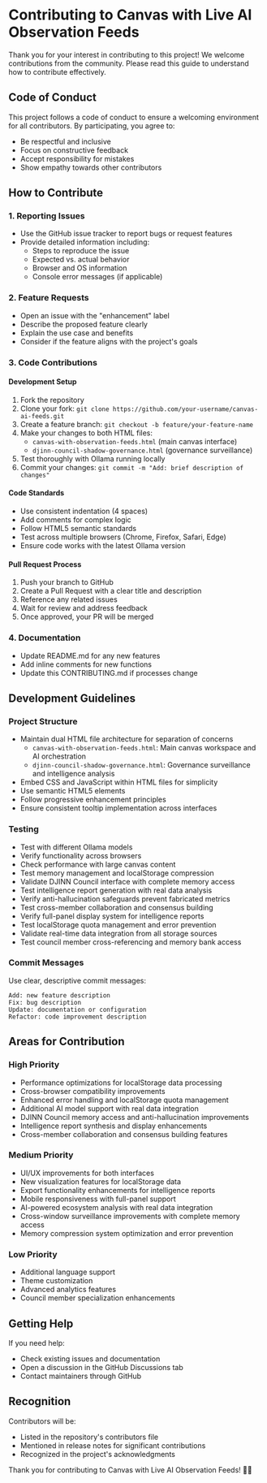 # Contributing to Canvas with Live AI Observation Feeds

Thank you for your interest in contributing to this project! We welcome contributions from the community. Please read this guide to understand how to contribute effectively.

## Code of Conduct

This project follows a code of conduct to ensure a welcoming environment for all contributors. By participating, you agree to:
- Be respectful and inclusive
- Focus on constructive feedback
- Accept responsibility for mistakes
- Show empathy towards other contributors

## How to Contribute

### 1. Reporting Issues
- Use the GitHub issue tracker to report bugs or request features
- Provide detailed information including:
  - Steps to reproduce the issue
  - Expected vs. actual behavior
  - Browser and OS information
  - Console error messages (if applicable)

### 2. Feature Requests
- Open an issue with the "enhancement" label
- Describe the proposed feature clearly
- Explain the use case and benefits
- Consider if the feature aligns with the project's goals

### 3. Code Contributions

#### Development Setup
1. Fork the repository
2. Clone your fork: `git clone https://github.com/your-username/canvas-ai-feeds.git`
3. Create a feature branch: `git checkout -b feature/your-feature-name`
4. Make your changes to both HTML files:
   - `canvas-with-observation-feeds.html` (main canvas interface)
   - `djinn-council-shadow-governance.html` (governance surveillance)
5. Test thoroughly with Ollama running locally
6. Commit your changes: `git commit -m "Add: brief description of changes"`

#### Code Standards
- Use consistent indentation (4 spaces)
- Add comments for complex logic
- Follow HTML5 semantic standards
- Test across multiple browsers (Chrome, Firefox, Safari, Edge)
- Ensure code works with the latest Ollama version

#### Pull Request Process
1. Push your branch to GitHub
2. Create a Pull Request with a clear title and description
3. Reference any related issues
4. Wait for review and address feedback
5. Once approved, your PR will be merged

### 4. Documentation
- Update README.md for any new features
- Add inline comments for new functions
- Update this CONTRIBUTING.md if processes change

## Development Guidelines

### Project Structure
- Maintain dual HTML file architecture for separation of concerns
  - `canvas-with-observation-feeds.html`: Main canvas workspace and AI orchestration
  - `djinn-council-shadow-governance.html`: Governance surveillance and intelligence analysis
- Embed CSS and JavaScript within HTML files for simplicity
- Use semantic HTML5 elements
- Follow progressive enhancement principles
- Ensure consistent tooltip implementation across interfaces

### Testing
- Test with different Ollama models
- Verify functionality across browsers
- Check performance with large canvas content
- Test memory management and localStorage compression
- Validate DJINN Council interface with complete memory access
- Test intelligence report generation with real data analysis
- Verify anti-hallucination safeguards prevent fabricated metrics
- Test cross-member collaboration and consensus building
- Verify full-panel display system for intelligence reports
- Test localStorage quota management and error prevention
- Validate real-time data integration from all storage sources
- Test council member cross-referencing and memory bank access

### Commit Messages
Use clear, descriptive commit messages:
```
Add: new feature description
Fix: bug description
Update: documentation or configuration
Refactor: code improvement description
```

## Areas for Contribution

### High Priority
- Performance optimizations for localStorage data processing
- Cross-browser compatibility improvements
- Enhanced error handling and localStorage quota management
- Additional AI model support with real data integration
- DJINN Council memory access and anti-hallucination improvements
- Intelligence report synthesis and display enhancements
- Cross-member collaboration and consensus building features

### Medium Priority
- UI/UX improvements for both interfaces
- New visualization features for localStorage data
- Export functionality enhancements for intelligence reports
- Mobile responsiveness with full-panel support
- AI-powered ecosystem analysis with real data integration
- Cross-window surveillance improvements with complete memory access
- Memory compression system optimization and error prevention

### Low Priority
- Additional language support
- Theme customization
- Advanced analytics features
- Council member specialization enhancements

## Getting Help

If you need help:
- Check existing issues and documentation
- Open a discussion in the GitHub Discussions tab
- Contact maintainers through GitHub

## Recognition

Contributors will be:
- Listed in the repository's contributors file
- Mentioned in release notes for significant contributions
- Recognized in the project's acknowledgments

Thank you for contributing to Canvas with Live AI Observation Feeds! 🎨🤖
